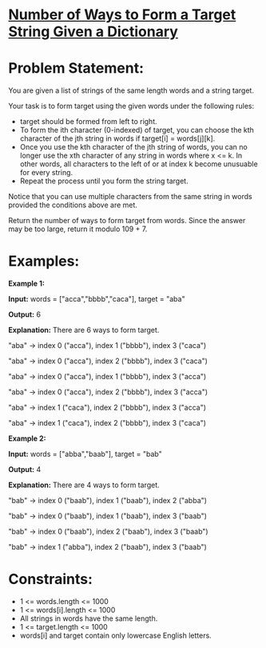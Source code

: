 # [Number of Ways to Form a Target String Given a Dictionary](https://github.com/surya8980/December-2024-Daily-Problems/blob/main/LeetCode/29-Dec-2024/Number%20of%20Ways%20to%20Form%20a%20Target%20String%20Given%20a%20Dictionary.java)
# Problem Statement: 
You are given a list of strings of the same length words and a string target.

Your task is to form target using the given words under the following rules:

- target should be formed from left to right.
- To form the ith character (0-indexed) of target, you can choose the kth character of the jth string in words if target[i] = words[j][k].
- Once you use the kth character of the jth string of words, you can no longer use the xth character of any string in words where x <= k. In other words, all characters to the left of or at index k become unusuable for every string.
- Repeat the process until you form the string target.

Notice that you can use multiple characters from the same string in words provided the conditions above are met.

Return the number of ways to form target from words. Since the answer may be too large, return it modulo 109 + 7.

 # Examples:

**Example 1:**

**Input:** words = ["acca","bbbb","caca"], target = "aba"


**Output:** 6

**Explanation:** There are 6 ways to form target.

"aba" -> index 0 ("acca"), index 1 ("bbbb"), index 3 ("caca")

"aba" -> index 0 ("acca"), index 2 ("bbbb"), index 3 ("caca")

"aba" -> index 0 ("acca"), index 1 ("bbbb"), index 3 ("acca")

"aba" -> index 0 ("acca"), index 2 ("bbbb"), index 3 ("acca")

"aba" -> index 1 ("caca"), index 2 ("bbbb"), index 3 ("acca")

"aba" -> index 1 ("caca"), index 2 ("bbbb"), index 3 ("caca")

**Example 2:**

**Input:** words = ["abba","baab"], target = "bab"

**Output:** 4

**Explanation:** There are 4 ways to form target.

"bab" -> index 0 ("baab"), index 1 ("baab"), index 2 ("abba")

"bab" -> index 0 ("baab"), index 1 ("baab"), index 3 ("baab")

"bab" -> index 0 ("baab"), index 2 ("baab"), index 3 ("baab")

"bab" -> index 1 ("abba"), index 2 ("baab"), index 3 ("baab")
 

# Constraints:

- 1 <= words.length <= 1000
- 1 <= words[i].length <= 1000
- All strings in words have the same length.
- 1 <= target.length <= 1000
- words[i] and target contain only lowercase English letters.
